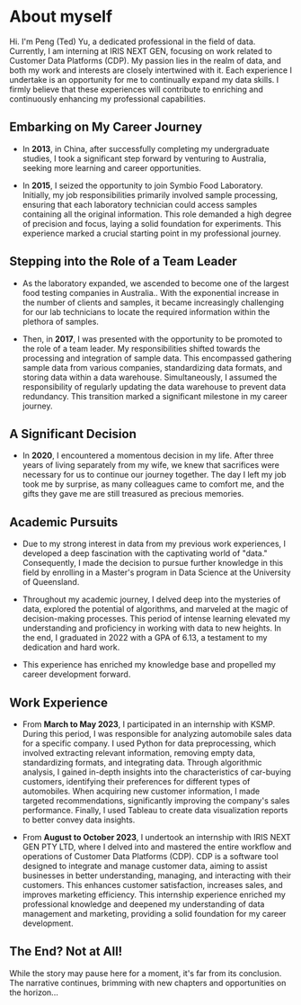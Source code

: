 # About myself

Hi. I'm Peng (Ted) Yu, a dedicated professional in the field of data. Currently, I am interning at IRIS NEXT GEN, focusing on work related to Customer Data Platforms (CDP). My passion lies in the realm of data, and both my work and interests are closely intertwined with it. Each experience I undertake is an opportunity for me to continually expand my data skills. I firmly believe that these experiences will contribute to enriching and continuously enhancing my professional capabilities.

## Embarking on My Career Journey

- In **2013**, in China, after successfully completing my undergraduate studies, I took a significant step forward by venturing to Australia, seeking more learning and career opportunities.

- In **2015**, I seized the opportunity to join Symbio Food Laboratory. Initially, my job responsibilities primarily involved sample processing, ensuring that each laboratory technician could access samples containing all the original information. This role demanded a high degree of precision and focus, laying a solid foundation for experiments. This experience marked a crucial starting point in my professional journey.

## Stepping into the Role of a Team Leader

- As the laboratory expanded, we ascended to become one of the largest food testing companies in Australia.. With the exponential increase in the number of clients and samples, it became increasingly challenging for our lab technicians to locate the required information within the plethora of samples.

- Then, in **2017**, I was presented with the opportunity to be promoted to the role of a team leader. My responsibilities shifted towards the processing and integration of sample data. This encompassed gathering sample data from various companies, standardizing data formats, and storing data within a data warehouse. Simultaneously, I assumed the responsibility of regularly updating the data warehouse to prevent data redundancy. This transition marked a significant milestone in my career journey.

## A Significant Decision

- In **2020**, I encountered a momentous decision in my life. After three years of living separately from my wife, we knew that sacrifices were necessary for us to continue our journey together. The day I left my job took me by surprise, as many colleagues came to comfort me, and the gifts they gave me are still treasured as precious memories.

## Academic Pursuits

- Due to my strong interest in data from my previous work experiences, I developed a deep fascination with the captivating world of "data." Consequently, I made the decision to pursue further knowledge in this field by enrolling in a Master's program in Data Science at the University of Queensland.

- Throughout my academic journey, I delved deep into the mysteries of data, explored the potential of algorithms, and marveled at the magic of decision-making processes. This period of intense learning elevated my understanding and proficiency in working with data to new heights. In the end, I graduated in 2022 with a GPA of 6.13, a testament to my dedication and hard work.

- This experience has enriched my knowledge base and propelled my career development forward.

## Work Experience

- From **March to May 2023**, I participated in an internship with KSMP. During this period, I was responsible for analyzing automobile sales data for a specific company. I used Python for data preprocessing, which involved extracting relevant information, removing empty data, standardizing formats, and integrating data. Through algorithmic analysis, I gained in-depth insights into the characteristics of car-buying customers, identifying their preferences for different types of automobiles. When acquiring new customer information, I made targeted recommendations, significantly improving the company's sales performance. Finally, I used Tableau to create data visualization reports to better convey data insights.

- From **August to October 2023**, I undertook an internship with IRIS NEXT GEN PTY LTD, where I delved into and mastered the entire workflow and operations of Customer Data Platforms (CDP). CDP is a software tool designed to integrate and manage customer data, aiming to assist businesses in better understanding, managing, and interacting with their customers. This enhances customer satisfaction, increases sales, and improves marketing efficiency. This internship experience enriched my professional knowledge and deepened my understanding of data management and marketing, providing a solid foundation for my career development.

## The End? Not at All!

While the story may pause here for a moment, it's far from its conclusion. The narrative continues, brimming with new chapters and opportunities on the horizon...
